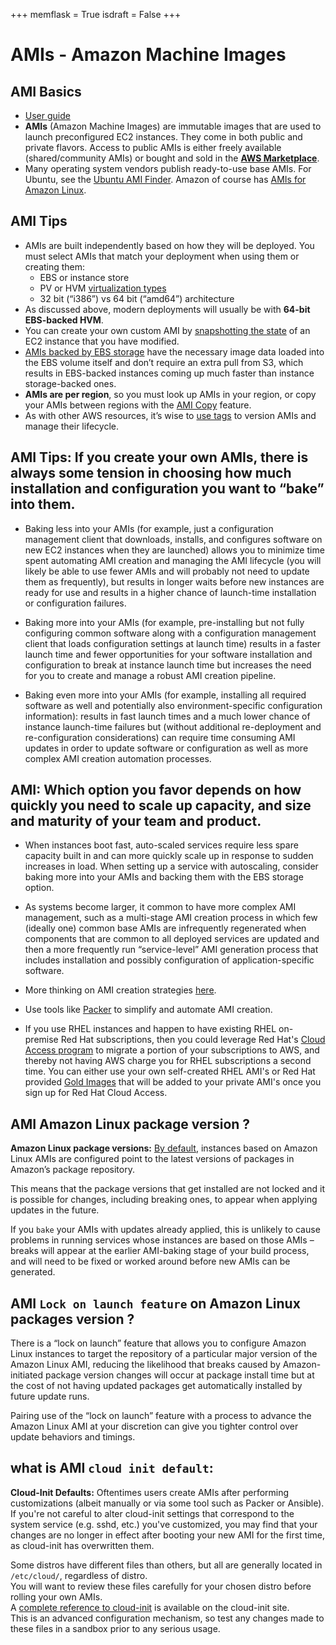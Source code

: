 +++
memflask = True
isdraft = False
+++

# AMIs - Amazon Machine Images

## AMI Basics

-	[User guide](https://docs.aws.amazon.com/AWSEC2/latest/UserGuide/AMIs.html)
-	**AMIs** (Amazon Machine Images) are immutable images that are used to launch preconfigured EC2 instances. 
They come in both public and private flavors. 
Access to public AMIs is either freely available (shared/community AMIs) or bought and sold in the [**AWS Marketplace**](http://aws.amazon.com/marketplace).
-	Many operating system vendors publish ready-to-use base AMIs. 
For Ubuntu, see the [Ubuntu AMI Finder](https://cloud-images.ubuntu.com/locator/ec2/). 
Amazon of course has [AMIs for Amazon Linux](https://aws.amazon.com/amazon-linux-ami/).

## AMI Tips

-	AMIs are built independently based on how they will be deployed. You must select AMIs that match your deployment when using them or creating them:
	-	EBS or instance store
	-	PV or HVM [virtualization types](http://docs.aws.amazon.com/AWSEC2/latest/UserGuide/virtualization_types.html)
	-	32 bit (“i386”) vs 64 bit (“amd64”) architecture
-	As discussed above, modern deployments will usually be with **64-bit EBS-backed HVM**.
-	You can create your own custom AMI by [snapshotting the state](http://docs.aws.amazon.com/AWSEC2/latest/UserGuide/creating-an-ami-ebs.html) of an EC2 instance that you have modified.
-	[AMIs backed by EBS storage](http://docs.aws.amazon.com/AWSEC2/latest/UserGuide/ComponentsAMIs.html#storage-for-the-root-device) have the necessary image data loaded into the EBS volume itself and don’t require an extra pull from S3, which results in EBS-backed instances coming up much faster than instance storage-backed ones.
-	**AMIs are per region**, so you must look up AMIs in your region, or copy your AMIs between regions with the [AMI Copy](https://aws.amazon.com/about-aws/whats-new/2013/03/12/announcing-ami-copy-for-amazon-ec2/) feature.
-	As with other AWS resources, it’s wise to [use tags](http://docs.aws.amazon.com/AWSEC2/latest/UserGuide/Using_Tags.html) to version AMIs and manage their lifecycle.

##	AMI Tips: If you create your own AMIs, there is always some tension in choosing how much installation and configuration you want to “bake” into them.

-	Baking less into your AMIs (for example, just a configuration management client that downloads, installs, and configures software on new EC2 instances 
when they are launched) allows you to minimize time spent automating AMI creation and managing the AMI lifecycle (you will likely be able to use fewer AMIs 
and will probably not need to update them as frequently), but results in longer waits before new instances are ready for use and results in a higher chance of launch-time installation or configuration failures.

-	Baking more into your AMIs (for example, pre-installing but not fully configuring common software along with a configuration management client that loads configuration settings at launch time) results 
in a faster launch time and fewer opportunities for your software installation and configuration to break at instance launch time 
but increases the need for you to create and manage a robust AMI creation pipeline.

-	Baking even more into your AMIs (for example, installing all required software as well and potentially also environment-specific configuration information):
results in fast launch times and a much lower chance of instance launch-time failures but 
(without additional re-deployment and re-configuration considerations) can require time consuming AMI updates in order to update software or configuration 
as well as more complex AMI creation automation processes.
	
## AMI:	Which option you favor depends on how quickly you need to scale up capacity, and size and maturity of your team and product.

-	When instances boot fast, auto-scaled services require less spare capacity built in and can more quickly scale up in response to sudden increases in load. 
When setting up a service with autoscaling, consider baking more into your AMIs and backing them with the EBS storage option.

-	As systems become larger, it common to have more complex AMI management, 
such as a multi-stage AMI creation process in which few (ideally one) common base AMIs are infrequently regenerated 
when components that are common to all deployed services are updated and then a more frequently run “service-level” AMI generation process 
that includes installation and possibly configuration of application-specific software.

-	More thinking on AMI creation strategies [here](http://techblog.netflix.com/2013/03/ami-creation-with-aminator.html).
-	Use tools like [Packer](https://packer.io/) to simplify and automate AMI creation.

-	If you use RHEL instances and happen to have existing RHEL on-premise Red Hat subscriptions, 
then you could leverage Red Hat's [Cloud Access program](https://www.redhat.com/en/technologies/cloud-computing/cloud-access) 
to migrate a portion of your subscriptions to AWS, and thereby not having AWS charge you for RHEL subscriptions a second time. 
You can either use your own self-created RHEL AMI's or Red Hat provided [Gold Images](https://access.redhat.com/articles/2962171) 
that will be added to your private AMI's once you sign up for Red Hat Cloud Access.

## AMI Amazon Linux package version ?

**Amazon Linux package versions:** [By default](https://aws.amazon.com/amazon-linux-ami/faqs/#lock), 
instances based on Amazon Linux AMIs are configured point to the latest versions of packages in Amazon’s package repository. 

This means that the package versions that get installed are not locked and it is possible for changes, including breaking ones, 
to appear when applying updates in the future. 

If you `bake` your AMIs with updates already applied, this is unlikely to cause problems in running services 
whose instances are based on those AMIs – breaks will appear at the earlier AMI-baking stage of your build process, 
and will need to be fixed or worked around before new AMIs can be generated. 

## AMI `Lock on launch feature` on Amazon Linux packages version ?

There is a “lock on launch” feature that allows you to configure Amazon Linux instances to target the repository of a particular major version of the Amazon Linux AMI, 
reducing the likelihood that breaks caused by Amazon-initiated package version changes will occur at package install time but at the cost of not having updated packages 
get automatically installed by future update runs. 

Pairing use of the “lock on launch” feature with a process to advance the Amazon Linux AMI 
at your discretion can give you tighter control over update behaviors and timings.

## what is AMI `cloud init default`:

**Cloud-Init Defaults:** Oftentimes users create AMIs after performing customizations (albeit manually or via some tool such as Packer or Ansible).  
If you're not careful to alter cloud-init settings that correspond to the system service (e.g. sshd, etc.) you've customized, 
you may find that your changes are no longer in effect after booting your new AMI for the first time, as cloud-init has overwritten them.

Some distros have different files than others, but all are generally located in `/etc/cloud/`, regardless of distro.  
You will want to review these files carefully for your chosen distro before rolling your own AMIs.  
A [complete reference to cloud-init](https://cloudinit.readthedocs.io/en/latest/) is available on the cloud-init site.  
This is an advanced configuration mechanism, so test any changes made to these files in a sandbox prior to any serious usage.
